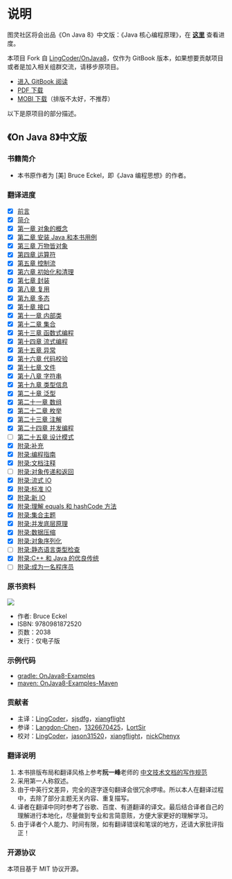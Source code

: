 # 说明

图灵社区将会出品《On Java 8》中文版：《Java 核心编程原理》，在 [**这里**](https://www.ituring.com.cn/book/2935) 查看进度。

本项目 Fork 自 [LingCoder/OnJava8](https://github.com/lingcoder/OnJava8)，仅作为 GitBook 版本，如果想要贡献项目或者是加入相关组群交流，请移步原项目。

* [进入 GitBook 阅读](https://onjava8.four2.site)
* [PDF 下载](https://github.com/reniie/OnJava8/blob/publish/OnJava8.pdf)
* [MOBI 下载](https://github.com/reniie/OnJava8/blob/publish/OnJava8.mobi)（排版不太好，不推荐）

以下是原项目的部分描述。

## 《On Java 8》中文版

### 书籍简介

- 本书原作者为 [美] Bruce Eckel，即《Java 编程思想》的作者。

### 翻译进度

* [x] [前言](book/00-preface.md)
* [x] [简介](book/00-introduction.md)
* [x] [第一章 对象的概念](book/01-what-is-an-object.md)
* [x] [第二章 安装 Java 和本书用例](book/02-installing-java-and-the-book-examples.md)
* [x] [第三章 万物皆对象](book/03-objects-everywhere.md)
* [x] [第四章 运算符](book/04-operators.md)
* [x] [第五章 控制流](book/05-control-flow.md)
* [x] [第六章 初始化和清理](book/06-housekeeping.md)
* [x] [第七章 封装](book/07-implementation-hiding.md)
* [x] [第八章 复用](book/08-reuse.md)
* [x] [第九章 多态](book/09-polymorphism.md)
* [x] [第十章 接口](book/10-interfaces.md)
* [x] [第十一章 内部类](book/11-inner-classes.md)
* [x] [第十二章 集合](book/12-collections.md)
* [x] [第十三章 函数式编程](book/13-functional-programming.md)
* [x] [第十四章 流式编程](book/14-streams.md)
* [x] [第十五章 异常](book/15-exceptions.md)
* [x] [第十六章 代码校验](book/16-validating-your-code.md)
* [x] [第十七章 文件](book/17-files.md)
* [x] [第十八章 字符串](book/18-strings.md)
* [x] [第十九章 类型信息](book/19-type-information.md)
* [x] [第二十章 泛型](book/20-generics.md)
* [x] [第二十一章 数组](book/21-arrays.md)
* [x] [第二十二章 枚举](book/22-enumerations.md)
* [x] [第二十三章 注解](book/23-annotations.md)
* [x] [第二十四章 并发编程](book/24-concurrent-programming.md)
* [ ] [第二十五章 设计模式](book/25-patterns.md)
* [x] [附录:补充](book/appendix-supplements.md)
* [x] [附录:编程指南](book/appendix-programming-guidelines.md)
* [x] [附录:文档注释](book/appendix-javadoc.md)
* [ ] [附录:对象传递和返回](book/appendix-passing-and-returning-objects.md)
* [x] [附录:流式 IO](book/appendix-io-streams.md)
* [x] [附录:标准 IO](book/appendix-standard-io.md)
* [x] [附录:新 IO](book/appendix-new-io.md)
* [x] [附录:理解 equals 和 hashCode 方法](book/appendix-understanding-equals-and-hashcode.md)
* [x] [附录:集合主题](book/appendix-collection-topics.md)
* [x] [附录:并发底层原理](book/appendix-low-level-concurrency.md)
* [x] [附录:数据压缩](book/appendix-data-compression.md)
* [x] [附录:对象序列化](book/appendix-object-serialization.md)
* [ ] [附录:静态语言类型检查](book/appendix-benefits-and-costs-of-static-type-checking.md)
* [x] [附录:C++ 和 Java 的优良传统](book/appendix-the-positive-legacy-of-c-plus-plus-and-java.md)
* [ ] [附录:成为一名程序员](book/appendix-becoming-a-programmer.md)

### 原书资料

![](https://cdn.jsdelivr.net/gh/reniie/OnJava8@publish/images/cover_small.jpg)

* 作者: Bruce Eckel
* ISBN: 9780981872520
* 页数：2038
* 发行：仅电子版

### 示例代码

* [gradle: OnJava8-Examples](https://github.com/BruceEckel/OnJava8-Examples)
* [maven: OnJava8-Examples-Maven](https://github.com/sjsdfg/OnJava8-Examples-Maven)

### 贡献者

* 主译：[LingCoder](https://github.com/LingCoder)，[sjsdfg](https://github.com/sjsdfg)，[xiangflight](https://github.com/xiangflight)
* 参译：[Langdon-Chen](https://github.com/Langdon-Chen)，[1326670425](https://github.com/1326670425)，[LortSir](https://github.com/LortSir)
* 校对：[LingCoder](https://github.com/LingCoder)，[jason31520](https://github.com/jason31520)，[xiangflight](https://github.com/xiangflight)，[nickChenyx](https://github.com/nickChenyx)

### 翻译说明

1. 本书排版布局和翻译风格上参考**阮一峰**老师的 [中文技术文档的写作规范](https://github.com/ruanyf/document-style-guide)
2. 采用第一人称叙述。
3. 由于中英行文差异，完全的逐字逐句翻译会很冗余啰嗦。所以本人在翻译过程中，去除了部分主题无关内容、重复描写。
4. 译者在翻译中同时参考了谷歌、百度、有道翻译的译文。最后结合译者自己的理解进行本地化，尽量做到专业和言简意赅，方便大家更好的理解学习。
5. 由于译者个人能力、时间有限，如有翻译错误和笔误的地方，还请大家批评指正！

### 开源协议

本项目基于 MIT 协议开源。